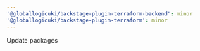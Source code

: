 ```yaml
---
'@globallogicuki/backstage-plugin-terraform-backend': minor
'@globallogicuki/backstage-plugin-terraform': minor
---
```


Update packages
